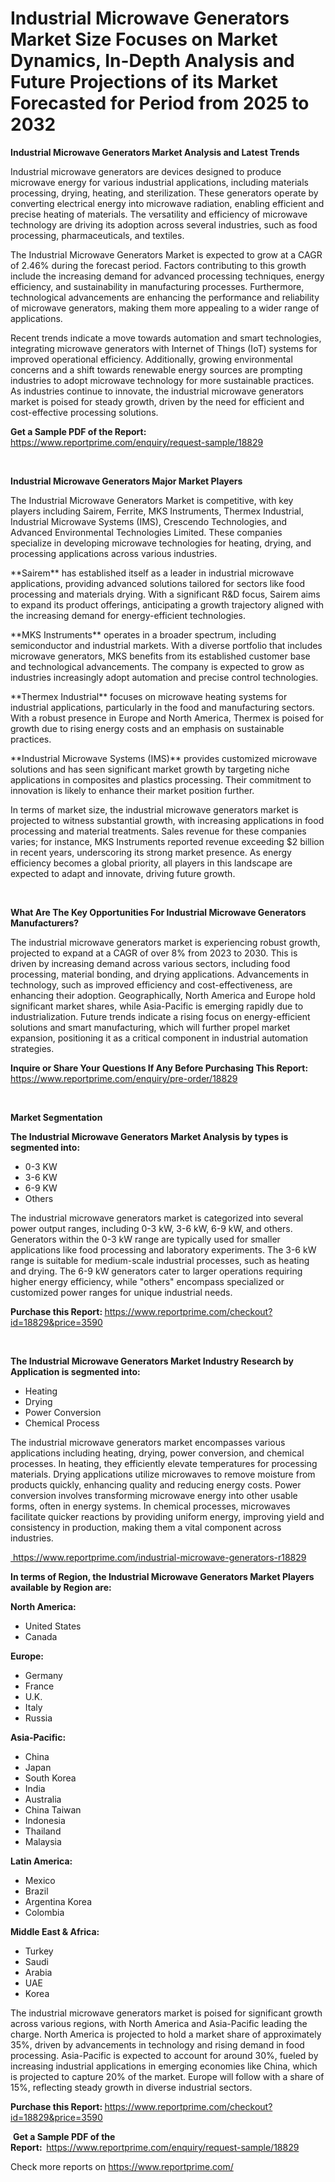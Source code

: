 <p><h1>Industrial Microwave Generators Market Size Focuses on Market Dynamics, In-Depth Analysis and Future Projections of its Market Forecasted for Period from 2025 to 2032</h1></p><p><strong>Industrial Microwave Generators Market Analysis and Latest Trends</strong></p>
<p><p>Industrial microwave generators are devices designed to produce microwave energy for various industrial applications, including materials processing, drying, heating, and sterilization. These generators operate by converting electrical energy into microwave radiation, enabling efficient and precise heating of materials. The versatility and efficiency of microwave technology are driving its adoption across several industries, such as food processing, pharmaceuticals, and textiles.</p><p>The Industrial Microwave Generators Market is expected to grow at a CAGR of 2.46% during the forecast period. Factors contributing to this growth include the increasing demand for advanced processing techniques, energy efficiency, and sustainability in manufacturing processes. Furthermore, technological advancements are enhancing the performance and reliability of microwave generators, making them more appealing to a wider range of applications.</p><p>Recent trends indicate a move towards automation and smart technologies, integrating microwave generators with Internet of Things (IoT) systems for improved operational efficiency. Additionally, growing environmental concerns and a shift towards renewable energy sources are prompting industries to adopt microwave technology for more sustainable practices. As industries continue to innovate, the industrial microwave generators market is poised for steady growth, driven by the need for efficient and cost-effective processing solutions.</p></p>
<p><strong>Get a Sample PDF of the Report:&nbsp;</strong> <a href="https://www.reportprime.com/enquiry/request-sample/18829?utm_campaign=2267&utm_medium=2&utm_source=Github&utm_content=ia&utm_term=19032025&utm_id=industrial-microwave-generators">https://www.reportprime.com/enquiry/request-sample/18829</a></p>
<p>&nbsp;</p>
<p><strong>Industrial Microwave Generators Major Market Players</strong></p>
<p><p>The Industrial Microwave Generators Market is competitive, with key players including Sairem, Ferrite, MKS Instruments, Thermex Industrial, Industrial Microwave Systems (IMS), Crescendo Technologies, and Advanced Environmental Technologies Limited. These companies specialize in developing microwave technologies for heating, drying, and processing applications across various industries.</p><p>**Sairem** has established itself as a leader in industrial microwave applications, providing advanced solutions tailored for sectors like food processing and materials drying. With a significant R&D focus, Sairem aims to expand its product offerings, anticipating a growth trajectory aligned with the increasing demand for energy-efficient technologies.</p><p>**MKS Instruments** operates in a broader spectrum, including semiconductor and industrial markets. With a diverse portfolio that includes microwave generators, MKS benefits from its established customer base and technological advancements. The company is expected to grow as industries increasingly adopt automation and precise control technologies.</p><p>**Thermex Industrial** focuses on microwave heating systems for industrial applications, particularly in the food and manufacturing sectors. With a robust presence in Europe and North America, Thermex is poised for growth due to rising energy costs and an emphasis on sustainable practices.</p><p>**Industrial Microwave Systems (IMS)** provides customized microwave solutions and has seen significant market growth by targeting niche applications in composites and plastics processing. Their commitment to innovation is likely to enhance their market position further.</p><p>In terms of market size, the industrial microwave generators market is projected to witness substantial growth, with increasing applications in food processing and material treatments. Sales revenue for these companies varies; for instance, MKS Instruments reported revenue exceeding $2 billion in recent years, underscoring its strong market presence. As energy efficiency becomes a global priority, all players in this landscape are expected to adapt and innovate, driving future growth.</p></p>
<p>&nbsp;</p>
<p><strong>What Are The Key Opportunities For Industrial Microwave Generators Manufacturers?</strong></p>
<p><p>The industrial microwave generators market is experiencing robust growth, projected to expand at a CAGR of over 8% from 2023 to 2030. This is driven by increasing demand across various sectors, including food processing, material bonding, and drying applications. Advancements in technology, such as improved efficiency and cost-effectiveness, are enhancing their adoption. Geographically, North America and Europe hold significant market shares, while Asia-Pacific is emerging rapidly due to industrialization. Future trends indicate a rising focus on energy-efficient solutions and smart manufacturing, which will further propel market expansion, positioning it as a critical component in industrial automation strategies.</p></p>
<p><strong>Inquire or Share Your Questions If Any Before Purchasing This Report:</strong> <a href="https://www.reportprime.com/enquiry/pre-order/18829?utm_campaign=2267&utm_medium=2&utm_source=Github&utm_content=ia&utm_term=19032025&utm_id=industrial-microwave-generators">https://www.reportprime.com/enquiry/pre-order/18829</a></p>
<p>&nbsp;</p>
<p><strong>Market Segmentation</strong></p>
<p><strong>The Industrial Microwave Generators Market Analysis by types is segmented into:</strong></p>
<p><ul><li>0-3 KW</li><li>3-6 KW</li><li>6-9 KW</li><li>Others</li></ul></p>
<p><p>The industrial microwave generators market is categorized into several power output ranges, including 0-3 kW, 3-6 kW, 6-9 kW, and others. Generators within the 0-3 kW range are typically used for smaller applications like food processing and laboratory experiments. The 3-6 kW range is suitable for medium-scale industrial processes, such as heating and drying. The 6-9 kW generators cater to larger operations requiring higher energy efficiency, while "others" encompass specialized or customized power ranges for unique industrial needs.</p></p>
<p><strong>Purchase this Report:&nbsp;</strong><a href="https://www.reportprime.com/checkout?id=18829&price=3590&utm_campaign=2267&utm_medium=2&utm_source=Github&utm_content=ia&utm_term=19032025&utm_id=industrial-microwave-generators">https://www.reportprime.com/checkout?id=18829&price=3590</a></p>
<p>&nbsp;</p>
<p><strong>The Industrial Microwave Generators Market Industry Research by Application is segmented into:</strong></p>
<p><ul><li>Heating</li><li>Drying</li><li>Power Conversion</li><li>Chemical Process</li></ul></p>
<p><p>The industrial microwave generators market encompasses various applications including heating, drying, power conversion, and chemical processes. In heating, they efficiently elevate temperatures for processing materials. Drying applications utilize microwaves to remove moisture from products quickly, enhancing quality and reducing energy costs. Power conversion involves transforming microwave energy into other usable forms, often in energy systems. In chemical processes, microwaves facilitate quicker reactions by providing uniform energy, improving yield and consistency in production, making them a vital component across industries.</p></p>
<p><a href="https://www.reportprime.com/industrial-microwave-generators-r18829?utm_campaign=2267&utm_medium=2&utm_source=Github&utm_content=ia&utm_term=19032025&utm_id=industrial-microwave-generators">&nbsp;https://www.reportprime.com/industrial-microwave-generators-r18829</a></p>
<p><strong>In terms of Region, the Industrial Microwave Generators Market Players available by Region are:</strong></p>
<p>
    <p> <strong> North America: </strong>
        <ul>
            <li>United States</li>
            <li>Canada</li>
        </ul>
        </p> 
    <p> <strong> Europe: </strong>
        <ul>
            <li>Germany</li>
            <li>France</li>
            <li>U.K.</li>
            <li>Italy</li>
            <li>Russia</li>
        </ul>
        </p> 
    <p> <strong> Asia-Pacific: </strong>
        <ul>
            <li>China</li>
            <li>Japan</li>
            <li>South Korea</li>
            <li>India</li>
            <li>Australia</li>
            <li>China Taiwan</li>
            <li>Indonesia</li>
            <li>Thailand</li>
            <li>Malaysia</li>
        </ul>
        </p> 
    <p> <strong> Latin America: </strong>
        <ul>
            <li>Mexico</li>
            <li>Brazil</li>
            <li>Argentina Korea</li>
            <li>Colombia</li>
        </ul>
        </p> 
    <p> <strong> Middle East & Africa: </strong>
        <ul>
            <li>Turkey</li>
            <li>Saudi</li>
            <li>Arabia</li>
            <li>UAE</li>
            <li>Korea</li>
        </ul>
    </p>
    </p>
<p><p>The industrial microwave generators market is poised for significant growth across various regions, with North America and Asia-Pacific leading the charge. North America is projected to hold a market share of approximately 35%, driven by advancements in technology and rising demand in food processing. Asia-Pacific is expected to account for around 30%, fueled by increasing industrial applications in emerging economies like China, which is projected to capture 20% of the market. Europe will follow with a share of 15%, reflecting steady growth in diverse industrial sectors.</p></p>
<p><strong>Purchase this Report: </strong><a href="https://www.reportprime.com/checkout?id=18829&price=3590&utm_campaign=2267&utm_medium=2&utm_source=Github&utm_content=ia&utm_term=19032025&utm_id=industrial-microwave-generators">https://www.reportprime.com/checkout?id=18829&price=3590</a></p>
<p>&nbsp;<strong>Get a Sample PDF of the Report:&nbsp;&nbsp;</strong><a href="https://www.reportprime.com/enquiry/request-sample/18829?utm_campaign=2267&utm_medium=2&utm_source=Github&utm_content=ia&utm_term=19032025&utm_id=industrial-microwave-generators">https://www.reportprime.com/enquiry/request-sample/18829</a></p>
<p><strong></strong></p>
<p>Check more reports on <a href="https://www.reportprime.com/?utm_campaign=2267&utm_medium=2&utm_source=Github&utm_content=ia&utm_term=19032025&utm_id=industrial-microwave-generators">https://www.reportprime.com/</a></p>
